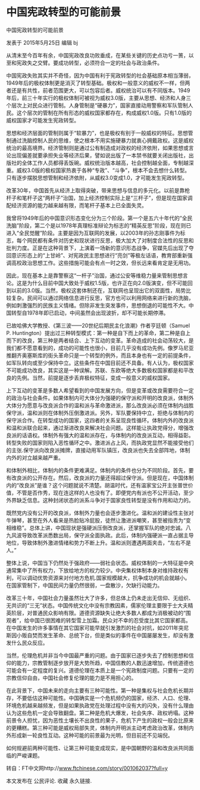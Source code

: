 # 中国宪政转型的可能前景

中国宪政转型的可能前景

发表于 2015年5月25日 编辑 bj

从清末至今百年有余，中国宪政改良功败垂成，在某些关键的历史点功亏一篑，以至和宪政失之交臂。要成功转型，必须符合一定的社会与政治条件。

中国宪政失败其实并不奇怪，因为中国有利于宪政转型的社会基础原本相当薄弱，1949年后的极权体制更是消灭了转型基础。极权和一般意义的威权不一样，但两者还是有共性，前者范围更大，可以包容后者。威权统治可以有不同版本。1949年后，前三十年实行的极权体制可被视为威权3.0版，主要从思想、经济和人身三个层次上对民众进行管制。人身管制是“硬暴力”，国家直接动用警察和军队管制人民。这个层次的管制在所有形态的威权国家都存在，构成威权1.0版。只有1.0版的威权国家才可能发生宪政转型。

思想和经济层面的管制则属于“软暴力”，也是极权有别于一般威权的特征。思想管制通过洗脑控制人民的思维，使之根本不用实施硬暴力就衷心拥戴政权。这是威权统治的最高境界。经济管制则是通过公有制造成对政权的经济依附，如果思想或言论出现偏差就要承担失业等经济后果，譬如说出版了一本禁书就要关闭出版社，出版社的全体工作人员都得丢饭碗。威权统治版本越高，社会控制越全面，专制越深重。威权3.0版的极权国家热衷于各种“专政”、“斗争”，根本不会去想什么转型。只有逐步摆脱思想管制和经济依附，从威权3.0变成1.0，才可能发生宪政转型。

改革30年，中国首先从经济上取得突破，带来思想与信息的多元化。以前是靠枪杆子和笔杆子这“两杆子”治国，加上经济控制实际上是“三杆子”，但是现在国家调配经济资源的能力越来越有限，而笔杆子基本上已全面失灵。

我曾将1949年后的中国意识形态变化分为三个阶段。第一个是五六十年代的“全民洗脑”阶段，第二个是以1978年真理标准辩论为标志的“精英反思”阶段，现在则已进入“全民觉醒”阶段。主要是因为互联网的发展，以2003年的孙志刚事件为标志，每个网民都有条件对历史和现状进行反思，极大加大了对制度合法性的反思和批判力度。正是在这种背景下，上演着一场新的意识形态战争，官媒先后出现了夺回意识形态上的“上甘岭”、对宪政民主思想进行“亮剑”等极左话语，教育部重新强调高校政治思想工作。这些措施可能会有点一时之效，但长远来看肯定是无用功。

因此，现在基本上是靠警察这“一杆子”治国，通过公安等维稳力量来管制思想言论。这是为什么目前中国大致处于威权1.5版，也许正在向2.0版演变，但不可能回到以前的3.0版。当然，极权这套体制还在，互联网也呈现出它的双面性，局势比较复杂。民间可以通过网络信息进行反思，官方也可以利用网络来进行新的洗脑，例如刺激强烈的民族主义情绪。但除非发生突发事件，思想倒退的可能性不大。中国转型自1978年即已启动，中间虽然会出现波折，却不可能长期停滞。

已故哈佛大学教授、《第三波——20世纪后期民主化浪潮》作者亨廷顿（Samuel P. Huntington）提出过三种转型模式：第一种是自下而上的革命，第二种是自上而下的改良，第三种是两者结合、上下互动的变革。革命造成的社会动荡较大，是我们都不愿意看到的，成功的可能性也很小，目前几乎没有成功先例。像罗马尼亚推翻齐奥塞斯库的街头革命只是一个转型的例外，而且本身也有一定的前提条件，如军队转向或至少保持中立。这些条件在中国目前还不具备。有人认为，极权国家不可能成功改良，其实这是一种误解。苏联、东欧等绝大多数极权国家都是和平改良的先例。当然，前提是逐步丢弃极权特征，变成一般意义的威权国家。

上下互动的变革是多数人希望看到的中国发展方向，但是变革或改良需要符合一定的政治与社会条件。如果体制内可大体分为强硬的保守派和开明的改良派，体制外大体分为愿意与改良派合作的温和派与革命激进派，那么改良派必须在体制内战胜保守派，温和派则在体制外压倒激进派。另外，军队要保持中立，拒绝与体制内的保守派合作。在转型成功的国家，这四者的关系呈现良性循环。体制内外的改良派和温和派联合起来，通过渐进改良来解决社会问题。这样能让执政党得分，增强改良派的话语权。体制外有强大的温和派存在，与体制内的改良派互动，相得益彰。转型失败的国家则陷入恶性循环之中。激进派占上风，而执政党显然不能接受他们的主张.保守派向改良派摊牌，直接动用军队镇压，改良派也失去全部阵地，体制内外的对立越来越严重。

和体制外相比，体制内的条件更难满足。体制内的条件也分为不同阶段。首先，要有改良派的公开存在。然后，改良派的力量还得超过保守派。但是现在，中国体制内的“改良派”是谁？这个问题就说不清楚。胡温时代，还有温家宝公开主张普世价值，不管是否作秀，现在连这样的人也没有了。即便党内有派也不公开活动，至少外界缺乏信息。这种封闭状态的派系斗争对于国家良性转型是没有作用和动力的。

既然党内没有公开的改良派，体制外力量也会逐步激进化。温和派的建设性主张对牛弹琴，甚至在外人看来是热脸贴冷屁股，徒然让激进派嘲笑，甚至被指责为“变相维稳”。总体上讲，中国现状是强硬派压倒改良派，还掌握军队的绝对忠诚。八九风波导致改革派悉数出局，保守派全面执政。此后，体制内强硬派一直占据主导地位，导致体制外激进情绪和势力不断上升。温和派则遭遇两面夹击，“左右不是人。”

整体上说，中国当下仍然处于强政府——弱社会状态。威权体制的一大特征是中央通常集中了所有权力，下放给地方的权力较少。中央集权体制本身对维持政权有利，可以调动优势资源来对付地方危机.国家规模越大，抗争成功的机会就越小。在国家管制下，中国民间力量仍然很弱，一盘散沙，欠缺行动能力。

改革三十年，中国社会力量虽然壮大了许多，但总体上仍未走出无信仰、无组织、无共识的“三无”状态。中国传统文化中没有宗教因素，儒家伦理主要限于士大夫精英阶层，对普通民众影响有限。道德资源缺失让绝大多数人都成为消极被动的“围观者”，给中国已很困难的转型雪上加霜。民众对不幸的忍受度比其它国家都高。在中国发生的许多事情在其它国家可能早就引发激烈的社会对抗，如2011年突尼斯因小贩自焚而发生革命、总统下台，但是类似的事件在中国屡屡发生，却没有激发什么民众反应。

当然，伦理危机并非当今中国最严重的问题。由于国家已逐步失去了控制思想和信仰的能力，宗教管制逐步放开是大势所趋，中国信教的人数迅速增加，传统道德也可能会有一定程度的复兴。道德伦理在本质上是一个宪政制度问题。只要有一定的宗教信仰自由，中国社会修复伦理的能力是不用担心的。

在此背景下，中国未来的走向主要有三种可能性。第一种是集权与社会危机长期并存，不要低估这种可能性。中国确实是一个危机频仍的国家，经济、人口、伦理、环境危机越来越频发，但是如果执政党在处理过程中没有大的闪失，没有什么理由认为这些危机一定会导致翻盘。第二种是危机大爆发，社会失序、政权坍塌。这种前景令人担忧，因为恶性土壤长不出良性的果子，危机下产生的政权一般会比原来的更糟糕。第三种可能是威权局部失灵，体制内开明派主动考虑政治改革，体制内外形成新一轮良性互动。这种可能的前景最为光明，但目前还不见端倪。

如何规避前两种可能性、让第三种可能变成现实，是中国朝野的温和改良派共同面临的严峻课题。

转自：FT中文网http://www.ftchinese.com/story/001062037?full=y

本文发布在 公民评论. 收藏 永久链接.